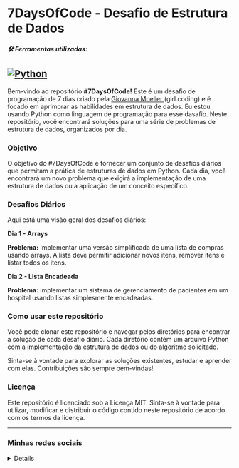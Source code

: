 # 7DaysOfCode - Desafio de Estrutura de Dados

##### 🛠 Ferramentas utilizadas:
<a href="https://github.com/search?q=user%3ADenverCoder1+language%3Apython"><img alt="Python" src="https://img.shields.io/badge/Python-14354C.svg?logo=python"></a>
-----

Bem-vindo ao repositório **#7DaysOfCode!** Este é um desafio de programação de 7 dias criado pela [Giovanna Moeller ](https://www.linkedin.com/in/giovannamoeller/)(girl.coding) e é focado em aprimorar as habilidades em estrutura de dados. Eu estou usando Python como linguagem de programação para esse dasafio. Neste repositório, você encontrará soluções para uma série de problemas de estrutura de dados, organizados por dia.

### Objetivo
O objetivo do #7DaysOfCode é fornecer um conjunto de desafios diários que permitam a prática de estruturas de dados em Python. Cada dia, você encontrará um novo problema que exigirá a implementação de uma estrutura de dados ou a aplicação de um conceito específico.

### Desafios Diários
Aqui está uma visão geral dos desafios diários:

**Dia 1 - Arrays**

**Problema:** Implementar uma versão simplificada de uma lista de compras usando arrays. A lista deve permitir adicionar novos itens, remover itens e listar todos os itens.

**Dia 2 - Lista Encadeada**

**Problema:**  implementar um sistema de gerenciamento de pacientes em um hospital usando listas simplesmente encadeadas.


### Como usar este repositório
Você pode clonar este repositório e navegar pelos diretórios para encontrar a solução de cada desafio diário. Cada diretório contém um arquivo Python com a implementação da estrutura de dados ou do algoritmo solicitado.

Sinta-se à vontade para explorar as soluções existentes, estudar e aprender com elas. Contribuições são sempre bem-vindas!

### Licença
Este repositório é licenciado sob a Licença MIT. Sinta-se à vontade para utilizar, modificar e distribuir o código contido neste repositório de acordo com os termos da licença.

-----
### Minhas redes sociais 
<details>

 <div> 
   <a href = "mailto:guilherme.steglich16@gmail.com"><img src="https://img.shields.io/badge/-Gmail-%23333?style=for-the-badge&logo=gmail&logoColor=white" target="_blank"></a>
   <a href="https://www.linkedin.com/in/guilherme-steglich/" target="_blank"><img src="https://img.shields.io/badge/-LinkedIn-%230077B5?style=for-the-badge&logo=linkedin&logoColor=white" target="_blank"></a>
  <a href="https://instagram.com/gui_steglich" target="_blank"><img src="https://img.shields.io/badge/-Instagram-%23E4405F?style=for-the-badge&logo=instagram&logoColor=white" target="_blank"></a>
  
    
</div>
 
</details>